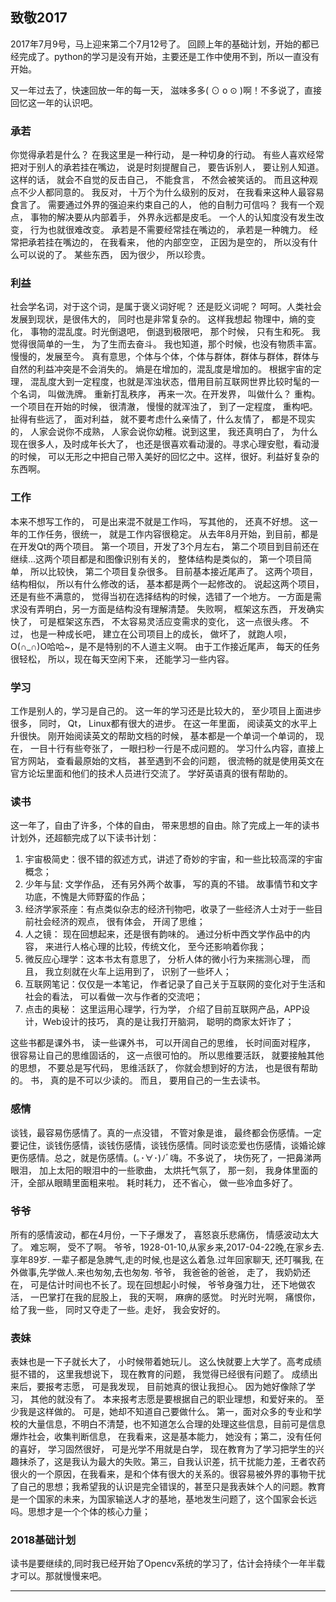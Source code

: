 ## 致敬2017

2017年7月9号，马上迎来第二个7月12号了。 回顾上年的基础计划，开始的都已经完成了。python的学习是没有开始，主要还是工作中使用不到，所以一直没有开始。

又一年过去了，快速回放一年的每一天， 滋味多多( ⊙ o ⊙ )啊！不多说了，直接回忆这一年的认识吧。

### 承若

你觉得承若是什么？ 在我这里是一种行动， 是一种切身的行动。 有些人喜欢经常把对于别人的承若挂在嘴边， 说是时刻提醒自己， 要告诉别人， 要让别人知道。 这样的话， 就会不自觉的反击自己， 不能食言， 不然会被笑话的。 而且这种观点不少人都同意的。 我反对， 十万个为什么级别的反对， 在我看来这种人最容易食言了。 需要通过外界的强迫来约束自己的人， 他的自制力可信吗？ 我有一个观点， 事物的解决要从内部着手， 外界永远都是皮毛。 一个人的认知度没有发生改变， 行为也就很难改变。 承若是不需要经常挂在嘴边的， 承若是一种魄力。 经常把承若挂在嘴边的， 在我看来， 他的内部空空， 正因为是空的， 所以没有什么可以说的了。 某些东西， 因为很少， 所以珍贵。

### 利益

社会学名词，对于这个词，是属于褒义词好呢？ 还是贬义词呢？ 呵呵。人类社会发展到现状，是很伟大的， 同时也是非常复杂的。 这样我想起 物理中，熵的变化， 事物的混乱度。时光倒退吧， 倒退到极限吧， 那个时候， 只有生和死。 我觉得很简单的一生， 为了生而去奋斗。 我也知道，那个时候，也没有物质丰富。 慢慢的，发展至今。 真有意思，个体与个体，个体与群体，群体与群体，群体与自然的利益冲突是不会消失的。 熵是在增加的，混乱度是增加的。 根据宇宙的定理， 混乱度大到一定程度，也就是浑浊状态，借用目前互联网世界比较时髦的一个名词， 叫做洗牌。 重新打乱秩序， 再来一次。在开发界， 叫做什么？ 重构。 一个项目在开始的时候， 很清澈， 慢慢的就浑浊了， 到了一定程度， 重构吧。扯得有些远了， 面对利益， 就不要考虑什么亲情了，什么友情了， 都是不现实的， 人家会说你不成熟， 人家会说你幼稚。说到这里， 我还真明白了， 为什么现在很多人，及时成年长大了， 也还是很喜欢看动漫的。寻求心理安慰，看动漫的时候， 可以无形之中把自己带入美好的回忆之中。这样，很好。利益好复杂的东西啊。

### 工作

本来不想写工作的， 可是出来混不就是工作吗， 写其他的， 还真不好想。 这一年的工作任务，很统一， 就是工作内容很稳定。 从去年8月开始，到目前，都是在开发Qt的两个项目。 第一个项目，开发了3个月左右， 第二个项目到目前还在继续...这两个项目都是和图像识别有关的， 整体结构是类似的， 第一个项目简单， 所以比较快， 第二个项目复杂很多。 目前基本接近尾声了。 这两个项目，结构相似， 所以有什么修改的话， 基本都是两个一起修改的。 说起这两个项目， 还是有些不满意的， 觉得当初在选择结构的时候，选错了一个地方。 一方面是需求没有弄明白，另一方面是结构没有理解清楚。 失败啊， 框架这东西， 开发确实快了， 可是框架这东西， 不太容易灵活应变需求的变化， 这一点很头疼。 不过， 也是一种成长吧， 建立在公司项目上的成长， 做坏了， 就跑人呗， O(∩_∩)O哈哈~，是不是特别的不人道主义啊。 由于工作接近尾声， 每天的任务很轻松， 所以，现在每天空闲下来， 还能学习一些内容。

### 学习

工作是别人的，学习是自己的。 这一年的学习还是比较大的， 至少项目上面进步很多， 同时， Qt， Linux都有很大的进步。 在这一年里面， 阅读英文的水平上升很快。 刚开始阅读英文的帮助文档的时候， 基本都是一个单词一个单词的， 现在， 一目十行有些夸张了， 一眼扫秒一行是不成问题的。 学习什么内容，直接上官方网站， 查看最原始的文档， 甚至遇到不会的问题， 很流畅的就是使用英文在官方论坛里面和他们的技术人员进行交流了。 学好英语真的很有帮助的。

### 读书

这一年了，自由了许多，个体的自由， 带来思想的自由。除了完成上一年的读书计划外，还超额完成了以下读书计划：

1. 宇宙极简史：很不错的叙述方式，讲述了奇妙的宇宙，和一些比较高深的宇宙概念；
2. 少年与鼠: 文学作品， 还有另外两个故事， 写的真的不错。 故事情节和文字功底，不愧是大师野蛮的作品；
3. 经济学家茶座：有点类似杂志的经济刊物吧，收录了一些经济人士对于一些目前社会经济的观点， 很有体会， 开阔了思维；
4. 人之镜： 现在回想起来，还是很有韵味的。 通过分析中西文学作品中的内容， 来进行人格心理的比较，传统文化， 至今还影响着你我；
5. 微反应心理学：这本书太有意思了， 分析人体的微小行为来揣测心理， 而且， 我立刻就在火车上运用到了， 识别了一些坏人；
6. 互联网笔记：仅仅是一本笔记， 作者记录了自己关于互联网的变化对于生活和社会的看法， 可以看做一次与作者的交流吧；
7. 点击的奥秘： 这里运用心理学，行为学， 介绍了目前互联网产品，APP设计，Web设计的技巧， 真的是让我打开脑洞， 聪明的商家太奸诈了；

这些书都是课外书， 读一些课外书， 可以开阔自己的思维， 长时间面对程序， 很容易让自己的思维固话的， 这一点很可怕的。 所以思维要活跃， 就要接触其他的思想， 不要总是写代码， 思维活跃了， 你就会想到好的方法， 也是很有帮助的。 书， 真的是不可以少读的。 而且， 要用自己的一生去读书。

### 感情

谈钱，最容易伤感情了。真的一点没错， 不管对象是谁， 最终都会伤感情。一定要记住，谈钱伤感情，谈钱伤感情，谈钱伤感情。同时谈恋爱也伤感情，谈婚论嫁更伤感情。总之，就是伤感情。(｡･∀･)ﾉﾞ嗨。不多说了， 块伤死了，一把鼻涕两眼泪， 加上太阳的眼泪中的一些歌曲， 太烘托气氛了， 那一刻， 我身体里面的汗，全部从眼睛里面粗来啦。 耗时耗力， 还不省心， 做一些冷血多好了。

### 爷爷

所有的感情波动，都在4月份，一下子爆发了， 喜怒哀乐悲痛伤， 情感波动太大了。 难忘啊， 受不了啊。 爷爷，1928-01-10,从家乡来,2017-04-22晚,在家乡去. 享年89岁. 一辈子都是急脾气,走的时候,也是这么着急.过年回家聊天, 还叮嘱我, 在外做事,先学做人.来也匆匆,去也匆匆. 爷爷， 我爸爸的爸爸， 走了， 我奶奶还在， 可是估计时间也不长了。现在回想起小时候， 爷爷身强力壮， 还下地做农活， 一巴掌打在我的屁股上， 我的天啊， 麻痹的感觉。 时光时光啊， 痛恨你， 给了我一些， 同时又夺走了一些。走好， 我会安好的。

### 表妹

表妹也是一下子就长大了， 小时候带着她玩儿。 这么快就要上大学了。高考成绩挺不错的， 这里我想说下， 现在教育的问题， 我觉得已经很有问题了。 成绩出来后，要报考志愿， 可是我发现， 目前她真的很让我担心。 因为她好像除了学习， 其他的就没有了。 本来报考志愿是要根据自己的职业理想，和爱好来的。 至少我是这样做的。 可是，她却不知道自己要做什么。 第一，面对众多的专业和学校的大量信息，不明白不清楚，也不知道怎么合理的处理这些信息，目前可是信息爆炸社会，收集判断信息， 在我看来，这是基本能力， 她没有；第二，没有任何的喜好， 学习固然很好， 可是光学不用就是白学， 现在教育为了学习把学生的兴趣抹杀了，这是我认为最大的失败。第三，自我认识差，抗干扰能力差，王者农药很火的一个原因，在我看来，是和个体有很大的关系的。很容易被外界的事物干扰了自己的思想；我希望我的认识是完全错误的，甚至只是我表妹个人的问题。教育是一个国家的未来，为国家输送人才的基地，基地发生问题了，这个国家会长远吗。思想才是一个个体的核心力量；

### 2018基础计划

读书是要继续的,同时我已经开始了Opencv系统的学习了，估计会持续个一年半载才可以。那就慢慢来吧。

---
